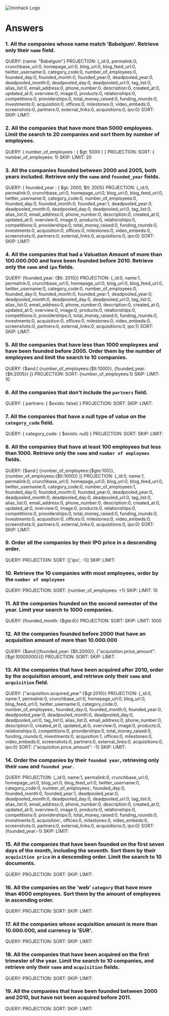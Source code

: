 ![Ironhack Logo](https://i.imgur.com/1QgrNNw.png)

# Answers

### 1. All the companies whose name match 'Babelgum'. Retrieve only their `name` field.

QUERY: {name: "Babelgum"}
PROJECTION: {_id:0, permalink:0, crunchbase_url:0, homepage_url:0, blog_url:0, blog_feed_url:0, twitter_username:0, category_code:0, number_of_employees:0, founded_day:0, founded_month:0, founded_year:0, deadpooled_year:0, deadpooled_month:0, deadpooled_day:0, deadpooled_url:0, tag_list:0, alias_list:0, email_address:0, phone_number:0, description:0, created_at:0, updated_at:0, overview:0, image:0, products:0, relationships:0, competitions:0, providerships:0, total_money_raised:0, funding_rounds:0, investments:0, acquisition:0, offices:0, milestones:0, video_embeds:0, screenshots:0, partners:0, external_links:0, acquisitions:0, ipo:0}
SORT:
SKIP:
LIMIT:

### 2. All the companies that have more than 5000 employees. Limit the search to 20 companies and sort them by **number of employees**.

QUERY: { number_of_employees : { $gt: 5000 } }
PROJECTION: 
SORT: { number_of_employees: 1}
SKIP:
LIMIT: 20

### 3. All the companies founded between 2000 and 2005, both years included. Retrieve only the `name` and `founded_year` fields.

QUERY: { founded_year : { $gt: 2000, $lt: 2005}
PROJECTION: {_id:0, permalink:0, crunchbase_url:0, homepage_url:0, blog_url:0, blog_feed_url:0, twitter_username:0, category_code:0, number_of_employees:0, founded_day:0, founded_month:0, founded_year:1, deadpooled_year:0, deadpooled_month:0, deadpooled_day:0, deadpooled_url:0, tag_list:0, alias_list:0, email_address:0, phone_number:0, description:0, created_at:0, updated_at:0, overview:0, image:0, products:0, relationships:0, competitions:0, providerships:0, total_money_raised:0, funding_rounds:0, investments:0, acquisition:0, offices:0, milestones:0, video_embeds:0, screenshots:0, partners:0, external_links:0, acquisitions:0, ipo:0}
SORT: 
SKIP:
LIMIT: 

### 4. All the companies that had a Valuation Amount of more than 100.000.000 and have been founded before 2010. Retrieve only the `name` and `ipo` fields.

QUERY: {founded_year: {$lt: 2010}}
PROJECTION:  {_id:0, name:1, permalink:0, crunchbase_url:0, homepage_url:0, blog_url:0, blog_feed_url:0, twitter_username:0, category_code:0, number_of_employees:0, founded_day:0, founded_month:0, founded_year:1, deadpooled_year:0, deadpooled_month:0, deadpooled_day:0, deadpooled_url:0, tag_list:0, alias_list:0, email_address:0, phone_number:0, description:0, created_at:0, updated_at:0, overview:0, image:0, products:0, relationships:0, competitions:0, providerships:0, total_money_raised:0, funding_rounds:0, investments:0, acquisition:0, offices:0, milestones:0, video_embeds:0, screenshots:0, partners:0, external_links:0, acquisitions:0, ipo:1}
SORT: 
SKIP:
LIMIT:

### 5. All the companies that have less than 1000 employees and have been founded before 2005. Order them by the number of employees and limit the search to 10 companies.

QUERY: {$and:[ {number_of_employees:{$lt:1000}}, {founded_year:{$lt:2005}} ]}
PROJECTION: 
SORT: {number_of_employees:1} 
SKIP:
LIMIT: 10

### 6. All the companies that don't include the `partners` field.

QUERY: { partners: { $exists: false} }
PROJECTION: 
SORT: 
SKIP:
LIMIT:

### 7. All the companies that have a null type of value on the `category_code` field.

QUERY: { category_code: { $exists: null} }
PROJECTION: 
SORT: 
SKIP:
LIMIT:

### 8. All the companies that have at least 100 employees but less than 1000. Retrieve only the `name` and `number of employees` fields.

QUERY: {$and:[ {number_of_employees:{$gte:100}}, {number_of_employees:{$lt:1000}} ]}
PROJECTION: {_id:0, name:1, permalink:0, crunchbase_url:0, homepage_url:0, blog_url:0, blog_feed_url:0, twitter_username:0, category_code:0, number_of_employees:1, founded_day:0, founded_month:0, founded_year:0, deadpooled_year:0, deadpooled_month:0, deadpooled_day:0, deadpooled_url:0, tag_list:0, alias_list:0, email_address:0, phone_number:0, description:0, created_at:0, updated_at:0, overview:0, image:0, products:0, relationships:0, competitions:0, providerships:0, total_money_raised:0, funding_rounds:0, investments:0, acquisition:0, offices:0, milestones:0, video_embeds:0, screenshots:0, partners:0, external_links:0, acquisitions:0, ipo:0}
SORT: 
SKIP:
LIMIT:

### 9. Order all the companies by their IPO price in a descending order.

QUERY: 
PROJECTION: 
SORT: [['ipo', -1]]
SKIP:
LIMIT:

### 10. Retrieve the 10 companies with most employees, order by the `number of employees`

QUERY: 
PROJECTION: 
SORT: {number_of_employees: +1}
SKIP:
LIMIT: 10

### 11. All the companies founded on the second semester of the year. Limit your search to 1000 companies.

QUERY: {founded_month: {$gte:6}}
PROJECTION: 
SORT: 
SKIP:
LIMIT: 1000

### 12. All the companies founded before 2000 that have an acquisition amount of more than 10.000.000

QUERY: {$and:[{founded_year: {$lt:2000}}, {"acquisition.price_amount": {$gt:10000000}}]}
PROJECTION: 
SORT: 
SKIP:
LIMIT:

### 13. All the companies that have been acquired after 2010, order by the acquisition amount, and retrieve only their `name` and `acquisition` field.

QUERY: {"acquisition.acquired_year":{$gt:2010}}
PROJECTION: {_id:0, name:1, permalink:0, crunchbase_url:0, homepage_url:0, blog_url:0, blog_feed_url:0, twitter_username:0, category_code:0, number_of_employees:, founded_day:0, founded_month:0, founded_year:0, deadpooled_year:0, deadpooled_month:0, deadpooled_day:0, deadpooled_url:0, tag_list:0, alias_list:0, email_address:0, phone_number:0, description:0, created_at:0, updated_at:0, overview:0, image:0, products:0, relationships:0, competitions:0, providerships:0, total_money_raised:0, funding_rounds:0, investments:0, acquisition:1, offices:0, milestones:0, video_embeds:0, screenshots:0, partners:0, external_links:0, acquisitions:0, ipo:0}
SORT: {"acquisition.price_amount": -1}
SKIP:
LIMIT:

### 14. Order the companies by their `founded year`, retrieving only their `name` and `founded year`.

QUERY: 
PROJECTION: {_id:0, name:1, permalink:0, crunchbase_url:0, homepage_url:0, blog_url:0, blog_feed_url:0, twitter_username:0, category_code:0, number_of_employees:, founded_day:0, founded_month:0, founded_year:1, deadpooled_year:0, deadpooled_month:0, deadpooled_day:0, deadpooled_url:0, tag_list:0, alias_list:0, email_address:0, phone_number:0, description:0, created_at:0, updated_at:0, overview:0, image:0, products:0, relationships:0, competitions:0, providerships:0, total_money_raised:0, funding_rounds:0, investments:0, acquisition:, offices:0, milestones:0, video_embeds:0, screenshots:0, partners:0, external_links:0, acquisitions:0, ipo:0}
SORT: {founded_year:-1}
SKIP:
LIMIT:

### 15. All the companies that have been founded on the first seven days of the month, including the seventh. Sort them by their `acquisition price` in a descending order. Limit the search to 10 documents.

QUERY: 
PROJECTION: 
SORT: 
SKIP:
LIMIT:

### 16. All the companies on the 'web' `category` that have more than 4000 employees. Sort them by the amount of employees in ascending order.

QUERY: 
PROJECTION: 
SORT: 
SKIP:
LIMIT:

### 17. All the companies whose acquisition amount is more than 10.000.000, and currency is 'EUR'.

QUERY: 
PROJECTION: 
SORT: 
SKIP:
LIMIT:

### 18. All the companies that have been acquired on the first trimester of the year. Limit the search to 10 companies, and retrieve only their `name` and `acquisition` fields.

QUERY: 
PROJECTION: 
SORT: 
SKIP:
LIMIT:

### 19. All the companies that have been founded between 2000 and 2010, but have not been acquired before 2011.

QUERY: 
PROJECTION: 
SORT: 
SKIP:
LIMIT:
